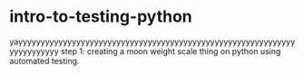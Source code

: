 # intro-to-testing-python
yayyyyyyyyyyyyyyyyyyyyyyyyyyyyyyyyyyyyyyyyyyyyyyyyyyyyyyyyyyyyyyyyyyyyyyyyy
step 1: creating a moon weight scale thing on python using automated testing.
